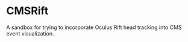 # CMSRift

A sandbox for trying to incorporate Oculus Rift head tracking into CMS event visualization.
